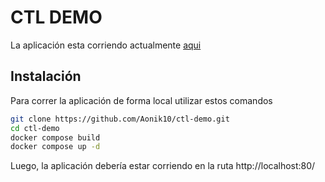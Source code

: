 # CTL DEMO

La aplicación esta corriendo actualmente [aqui](http://ctl-demo.emipellegrino.com/#/login)

## Instalación

Para correr la aplicación de forma local utilizar estos comandos

```bash
git clone https://github.com/Aonik10/ctl-demo.git
cd ctl-demo
docker compose build
docker compose up -d
```

Luego, la aplicación debería estar corriendo en la ruta http://localhost:80/